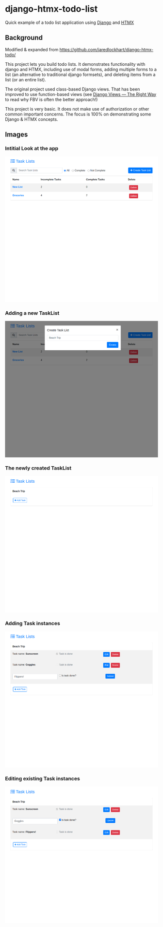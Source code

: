 # django-htmx-todo-list

Quick example of a todo list application using [Django](https://www.djangoproject.com/) and [HTMX](https://htmx.org/)

## Background

Modified & expanded from https://github.com/jaredlockhart/django-htmx-todo/

This project lets you build todo lists. It demonstrates functionality with django and HTMX, including use of modal forms, adding multiple forms to a list (an alternative to traditional django formsets), and deleting items from a list (or an entire list).

The original project used class-based Django views. That has been improved to use function-based views (see [Django Views — The Right Way](https://spookylukey.github.io/django-views-the-right-way/) to read why FBV is often the better approach!)

This project is very basic. It does not make use of authorization or other common important concerns. The focus is 100% on demonstrating some Django & HTMX concepts.

## Images

### Intitial Look at the app

![Intitial Look at the app](/images/0_initial_look.png)

### Adding a new TaskList

![Adding a new TaskList](/images/1_add_tasklist.png)

### The newly created TaskList

![The newly created TaskList](/images/2_new_tasklist.png)

### Adding Task instances

![Adding Task instances](/images/3_adding_tasks.png)

### Editing existing Task instances

![Editing existing Task instances](/images/4_editing_tasks.png)

